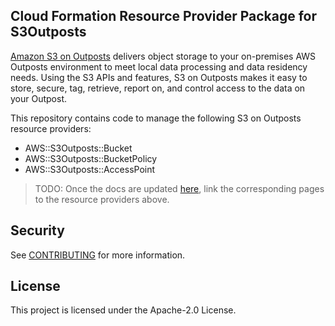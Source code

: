 ## Cloud Formation Resource Provider Package for S3Outposts

[Amazon S3 on Outposts](https://aws.amazon.com/s3/outposts/) delivers object storage to your on-premises AWS Outposts environment to meet local data processing and data residency needs.
Using the S3 APIs and features, S3 on Outposts makes it easy to store, secure, tag, retrieve, report on, and control access to the data on your Outpost.

This repository contains code to manage the following S3 on Outposts resource providers:
* AWS::S3Outposts::Bucket
* AWS::S3Outposts::BucketPolicy
* AWS::S3Outposts::AccessPoint

> TODO:
> Once the docs are updated [here](https://docs.aws.amazon.com/AWSCloudFormation/latest/UserGuide/aws-template-resource-type-ref.html),
> link the corresponding pages to the resource providers above.

## Security

See [CONTRIBUTING](CONTRIBUTING.md#security-issue-notifications) for more information.

## License

This project is licensed under the Apache-2.0 License.
